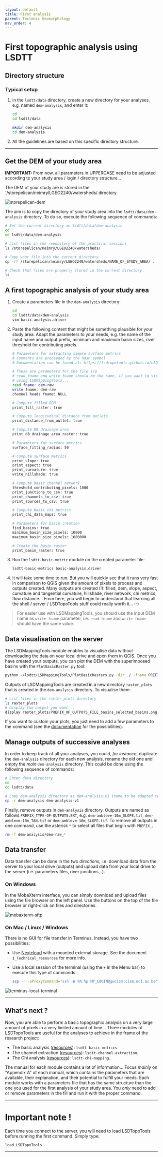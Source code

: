 ```yaml
---
layout: default
title: First analysis
parent: Tectonic Geomorphology
nav_order: 4
---
```


# First topographic analysis using LSDTT

## Directory structure

### Typical setup

1. In the `lsdtt/data` directory, create a new directory for your analyses, e.g. named `dem-analysis`, and enter it:

    ```bash
    cd
    cd lsdtt/data

    mkdir dem-analysis
    cd dem-analysis
    ```

2. All the guidelines are based on this specific directory structure.

-----

## Get the DEM of your study area

**IMPORTANT:** From now, all parameters in UPPERCASE need to be adjusted according to your study area / login / directory structure...

<!-- The DEM of your study are is stored as an archive file `.zip` in the `/storepelican/fclapuyt/LGEO2240-DEM/` directory. -->

The DEM of your study are is stored in the `/storepelican/neimry/LGEO2240/watersheds/ directory.

![storepelican-dem](imgs/storepelican-dem-new.png)

<!-- The aim is to copy the `.zip` directory of your study area into the `lsdtt/data/dem-analysis` directory, and unzip it into the `inputs` directory. To do so, execute the following sequence of commands: -->

The aim is to copy the directory of your study area into the `lsdtt/data/dem-analysis` directory. To do so, execute the following sequence of commands:

```bash
# Set the current directory as lsdtt/data/dem-analysis
cd
cd lsdtt/data/dem-analysis

# List files in the repository of the practical sessions
ls /storepelican/neimry/LGEO2240/watersheds/

# Copy your file into the current directory
cp -rf /storepelican/neimry/LGEO2240/watersheds/NAME_OF_STUDY_AREA/ .

# Check that files are properly stored in the current directory
ls

```

## A first topographic analysis of your study area

1. Create a parameters file in the `dem-analysis` directory:

    ```bash
    cd
    cd lsdtt/data/dem-analysis
    vim basic-analysis.driver
    ```

2. Paste the following content that might be something plausible for your study area. Adapt the parameters to your needs, e.g. the name of the input name and output prefix, minimum and maximum basin sizes, river threshold for contributing pixels.

    ```bash
    # Parameters for extracting simple surface metrics
    # Comments are preceeded by the hash symbol
    # Documentation can be found at: https://lsdtopotools.github.io/LSDTT_documentation/LSDTT_basic_usage.html
    
    # These are parameters for the file i/o
    # read fname and write fname should be the same, if you want to visualise your outputs
    # using LSDMappingTools...
    read fname: dem-raw
    write fname: dem-raw
    channel heads fname: NULL
    
    # Compute filled DEM
    print_fill_raster: true
    
    # Compute longitudinal distance from outlets
    print_distance_from_outlet: true
    
    # Compute D8 drainage area
    print_d8_drainage_area_raster: true
    
    # Parameters for surface metrics
    surface_fitting_radius: 50
    
    # Compute surface metrics
    print_slope: true
    print_aspect: true
    print_curvature: true
    write_hillshade: true
    
    # Compute basic channel network
    threshold_contributing_pixels: 1000
    print_junctions_to_csv: true
    print_channels_to_csv: true
    print_sources_to_csv: true
    
    # Compute basic chi metrics
    print_chi_data_maps: true
    
    # Parameters for basin creation
    find_basins: true
    minimum_basin_size_pixels: 10000
    maximum_basin_size_pixels: 1000000
    
    # Create the basin raster
    print_basin_raster: true
    ```
    
3. Run the `lsdtt-basic-metric` module on the created parameter file:

    ```bash
    lsdtt-basic-metrics basic-analysis.driver
    ```

4. It will take some time to run. But you will quickly see that it runs very fast in comparison to QGIS given the amount of pixels to process and outputs created. Many outputs are created (!): filled, dem, slope, aspect, curvature and tangential curvature, hillshade, river network, chi metrics, flow distance... From here, you will begin to understand that learning all the shell / server / LSDTopoTools stuff could really worth it... :-)

>  For easier use with LSDMappingTools, you should use the input DEM name as `write fname` parameter, i.e. `read fname` and `write fname` should have the same value.

## Data visualisation on the server

The LSDMappingTools module enables to visualise data without downloading the data on your local drive and open them in QGIS. Once  you have created your outputs, you can plot the DEM with the superimposed basins with the `PlotBasicRaster.py` tool:

```bash
python ~/lsdtt/LSDMappingTools/PlotBasicRasters.py -dir ./ -fname PREFIX_OF_OUTPUTS_FILE -drape_fname PREFIX_OF_OUTPUTS_FILE -PD True -PB True -dpi 300
```

Outputs of LSDMappingTools are created in a new directory `raster_plots` that is created in the `dem-analysis` directory. To visualise them:

```bash
# List files in the raster_plots directory
ls raster_plots
# Display the output you want...
display raster_plots/PREFIX_OF_OUTPUTS_FILE_basins_selected_basins.png
```

If you want to custom your plots, you just need to add a few parameters to the command (see the [documentation](https://lsdtopotools.github.io/LSDTT_documentation/LSDTT_visualisation.html) for the possibilities).

## Manage outputs of successive analyses

In order to keep track of all your analyses, you could, *for instance*, duplicate the `dem-analysis` directory for each new analysis, rename the old one and empty the *main* `dem-analysis` directory. This could be done using the following sequence of commands:

```bash
# Enter data directory
cd
cd lsdtt/data

# Copy dem-analysis directory as dem-analysis-v1 (name to be adapted to your needs)
cp -r dem-analysis dem-analysis-v1
```

Finally, remove outputs in `dem-analysis` directory. Outputs are named as follows `PREFIX_TYPE-OF-OUTPUTS.EXT`, e.g. `dem-ambleve-10m_SLOPE.tif`,  `dem-ambleve-10m_TAN.tif` or `dem-ambleve-10m_SLOPE.tif`. To remove all outputs in one command, use the asterisk `*` to select all files that begin with `PREFIX_`.

```bash
rm -f dem-analysis/dem-raw_*
```

## Data transfer

Data transfer can be done in the two *directions*, i.e. download data from the server to your local drive (outputs) and upload data from your local drive to the server (i.e. parameters files, river junctions,..).

### On Windows

In the MobaXterm interface, you can simply download and upload files using the file browser on the left panel. Use the buttons on the top of the file browser or right-click on files and directories.

![mobaxterm-sftp](imgs/mobaxterm-sftp.png)

### On Mac / Linux  / Windows

There is no GUI for file transfer in Terminus. Instead, you have two possibilities:

- Use [Nextcloud](https://nextcloud.cism.ucl.ac.be) with a mounted external storage. See the document `1_Technical_resources` for more info.
- Use a local session of the terminal (using the `+` in the Menu bar) to execute this type of commands:

    ```bash
    scp -r -oProxyCommand="ssh -W %h:%p MY_LOGIN@gwcism.cism.ucl.ac.be" MY_LOGIN@pelican.cism.ucl.ac.be:PATH_TO_FOLDER_ON_THE_SERVER/* PATH_TO_FOLDER_ON_LOCAL_MACHINE
    ```

![terminus-local-terminal](imgs/terminus-local-terminal.png)

-----

## What's next ?

Now, you are able to perform a basic topographic analysis on a very large amount of pixels in a very limited amount of time... Three modules of LSDTopoTools are useful for the analyses to achieve in the frame of the research project:

- The basic analysis ([resources](https://lsdtopotools.github.io/LSDTT_documentation/LSDTT_basic_usage.html)): `lsdtt-basic-metrics`
- The channel extraction ([resources](https://lsdtopotools.github.io/LSDTT_documentation/LSDTT_channel_extraction.html)): `lsdtt-channel-extraction`.
- The Chi analysis ([resources](https://lsdtopotools.github.io/LSDTT_documentation/LSDTT_chi_analysis.html)): `lsdtt-chi-mapping`.

The manual for each module contains a lot of information... Focus *mainly* on "Appendix A" of each manual, which contains the parameters that are available, their explanation, and their potential to fulfill your needs. Each module works with a parameters file that has the same structure than the one you used for the first analysis of your study area. You *only* need to add or remove parameters in the fill and run it with the proper command.

----

# Important note !

Each time you connect to the server, you will need to load LSDTopoTools before running the first command. Simply type:

```bash
load_LSDTopoTools
```

-----

